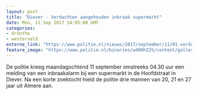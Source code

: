 ```yaml
---
layout: post
title: "Diever - Verdachten aangehouden inbraak supermarkt"
date: Mon, 11 Sep 2017 14:05:00 GMT
categories: 
- drenthe 
- westerveld 
externe_link: "https://www.politie.nl/nieuws/2017/september/11/01-verdachten-aangehouden-inbraak-supermarkt.html"
feature_image: "https://www.politie.nl/binaries/w400h225/content/gallery/politie/stockfotos/algemeen/arrestatie-winkeldief.jpg"
---
```


De politie kreeg maandagochtend 11 september omstreeks 04.30 uur een melding van een inbraakalarm bij een supermarkt in de Hoofdstraat in Diever. Na een korte zoektocht hield de politie drie mannen van 20, 21 en 27 jaar uit Almere aan.

